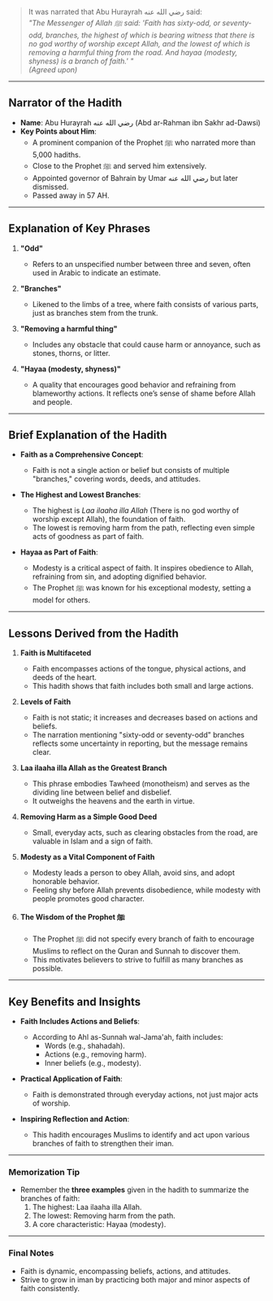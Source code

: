 
> It was narrated that Abu Hurayrah رضي الله عنه said:  
> *"The Messenger of Allah ﷺ said: 'Faith has sixty-odd, or seventy-odd, branches, the highest of which is bearing witness that there is no god worthy of worship except Allah, and the lowest of which is removing a harmful thing from the road. And hayaa (modesty, shyness) is a branch of faith.' "*  
> *(Agreed upon)*

---

## Narrator of the Hadith
- **Name**: Abu Hurayrah رضي الله عنه (Abd ar-Rahman ibn Sakhr ad-Dawsi)  
- **Key Points about Him**:  
  - A prominent companion of the Prophet ﷺ who narrated more than 5,000 hadiths.  
  - Close to the Prophet ﷺ and served him extensively.  
  - Appointed governor of Bahrain by Umar رضي الله عنه but later dismissed.  
  - Passed away in 57 AH.  

---

## Explanation of Key Phrases
1. **"Odd"**  
   - Refers to an unspecified number between three and seven, often used in Arabic to indicate an estimate.  

2. **"Branches"**  
   - Likened to the limbs of a tree, where faith consists of various parts, just as branches stem from the trunk.  

3. **"Removing a harmful thing"**  
   - Includes any obstacle that could cause harm or annoyance, such as stones, thorns, or litter.  

4. **"Hayaa (modesty, shyness)"**  
   - A quality that encourages good behavior and refraining from blameworthy actions. It reflects one’s sense of shame before Allah and people.  

---

## Brief Explanation of the Hadith
- **Faith as a Comprehensive Concept**:  
  - Faith is not a single action or belief but consists of multiple "branches," covering words, deeds, and attitudes.  

- **The Highest and Lowest Branches**:  
  - The highest is *Laa ilaaha illa Allah* (There is no god worthy of worship except Allah), the foundation of faith.  
  - The lowest is removing harm from the path, reflecting even simple acts of goodness as part of faith.  

- **Hayaa as Part of Faith**:  
  - Modesty is a critical aspect of faith. It inspires obedience to Allah, refraining from sin, and adopting dignified behavior.  
  - The Prophet ﷺ was known for his exceptional modesty, setting a model for others.  

---

## Lessons Derived from the Hadith
1. **Faith is Multifaceted**  
   - Faith encompasses actions of the tongue, physical actions, and deeds of the heart.  
   - This hadith shows that faith includes both small and large actions.  

2. **Levels of Faith**  
   - Faith is not static; it increases and decreases based on actions and beliefs.  
   - The narration mentioning "sixty-odd or seventy-odd" branches reflects some uncertainty in reporting, but the message remains clear.  

3. **Laa ilaaha illa Allah as the Greatest Branch**  
   - This phrase embodies Tawheed (monotheism) and serves as the dividing line between belief and disbelief.  
   - It outweighs the heavens and the earth in virtue.  

4. **Removing Harm as a Simple Good Deed**  
   - Small, everyday acts, such as clearing obstacles from the road, are valuable in Islam and a sign of faith.  

5. **Modesty as a Vital Component of Faith**  
   - Modesty leads a person to obey Allah, avoid sins, and adopt honorable behavior.  
   - Feeling shy before Allah prevents disobedience, while modesty with people promotes good character.  

6. **The Wisdom of the Prophet ﷺ**  
   - The Prophet ﷺ did not specify every branch of faith to encourage Muslims to reflect on the Quran and Sunnah to discover them.  
   - This motivates believers to strive to fulfill as many branches as possible.  

---

## Key Benefits and Insights
- **Faith Includes Actions and Beliefs**:  
   - According to Ahl as-Sunnah wal-Jama'ah, faith includes:  
     - Words (e.g., shahadah).  
     - Actions (e.g., removing harm).  
     - Inner beliefs (e.g., modesty).  

- **Practical Application of Faith**:  
   - Faith is demonstrated through everyday actions, not just major acts of worship.  

- **Inspiring Reflection and Action**:  
   - This hadith encourages Muslims to identify and act upon various branches of faith to strengthen their iman.  

---

### Memorization Tip
- Remember the **three examples** given in the hadith to summarize the branches of faith:  
  1. The highest: Laa ilaaha illa Allah.  
  2. The lowest: Removing harm from the path.  
  3. A core characteristic: Hayaa (modesty).  

---

### Final Notes
- Faith is dynamic, encompassing beliefs, actions, and attitudes.  
- Strive to grow in iman by practicing both major and minor aspects of faith consistently.  